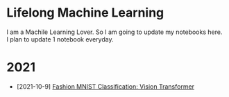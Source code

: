 # Lifelong Machine Learning
I am a Machile Learning Lover. So I am going to update my notebooks here. I plan to update 1 notebook everyday.
# 2021
* [2021-10-9] [Fashion MNIST Classification: Vision Transformer](https://www.kaggle.com/lonnieqin/fashion-mnist-classification-vision-transformer)
